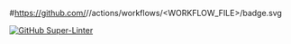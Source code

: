 #https://github.com/<OWNER>/<REPOSITORY>/actions/workflows/<WORKFLOW_FILE>/badge.svg

[![GitHub Super-Linter](https://github.com/Uttah/planet/workflows/Lint%20Code%20Base/badge.svg)](https://github.com/marketplace/actions/super-linter)

